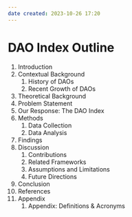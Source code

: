 ```yaml
---
date created: 2023-10-26 17:20
---
```


# DAO Index Outline

1. Introduction
2. Contextual Background
	1. History of DAOs
	2. Recent Growth of DAOs
3. Theoretical Background
4. Problem Statement
5. Our Response: The DAO Index
6. Methods
	1. Data Collection
	2. Data Analysis
7. Findings 
8. Discussion
	1. Contributions
	2. Related Frameworks
	3. Assumptions and Limitations
	4. Future Directions 
9. Conclusion
10. References
11. Appendix
    1. Appendix: Definitions & Acronyms

